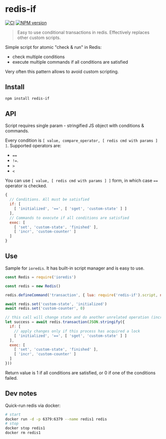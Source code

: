 redis-if
========

[![CI](https://github.com/nodeca/redis-if/workflows/CI/badge.svg)](https://github.com/nodeca/redis-if/actions)
[![NPM version](https://img.shields.io/npm/v/redis-if.svg?style=flat)](https://www.npmjs.org/package/redis-if)


> Easy to use conditional transactions in redis. Effectively replaces other custom scripts.

Simple script for atomic "check & run" in Redis:

- check multiple conditions
- execute multiple commands if all conditions are satisfied

Very often this pattern allows to avoid custom scripting.


Install
-------

```sh
npm install redis-if
```


API
---

Script requires single param - stringified JS object with conditions & commands.

Every condition is `[ value, compare_operator, [ redis cmd with params ] ]`.
Supported operators are:

- `==`
- `!=`.
- `>`
- `<`

You can use `[ value, [ redis cmd with params ] ]` form, in which case `==` operator is checked.

```js
{
  // Conditions. All must be satisfied
  if: [
    [ 'initialized', '==', [ 'sget', 'custom-state' ] ]
  ],
  // Commands to execute if all conditions are satisfied
  exec: [
    [ 'set', 'custom-state', 'finished' ],
    [ 'incr', 'custom-counter' ]
  ]
}
```


Use
---

Sample for `ioredis`. It has built-in script manager and is easy to use.

```js
const Redis = require('ioredis')

const redis = new Redis()

redis.defineCommand('transaction', { lua: require('redis-if').script, numberOfKeys: 0 })

await redis.set('custom-state', 'initialized')
await redis.set('custom-counter', 0)

// this call will change state and do another unrelated operation (increment) atomically
let success = await redis.transaction(JSON.stringify({
  if: [
    // apply changes only if this process has acquired a lock
    [ 'initialized', '==', [ 'sget', 'custom-state' ] ]
  ],
  exec: [
    [ 'set', 'custom-state', 'finished' ],
    [ 'incr', 'custom-counter' ]
  ]
}))
```

Return value is 1 if all conditions are satisfied, or 0 if one of the conditions failed.

Dev notes
---------

Quick-run redis via docker:

```sh
# start
docker run -d -p 6379:6379 --name redis1 redis
# stop
docker stop redis1
docker rm redis1
```
